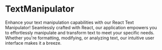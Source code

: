 # TextManipulator
Enhance your text manipulation capabilities with our React Text Manipulator! Seamlessly crafted with React, our application empowers you to effortlessly manipulate and transform text to meet your specific needs. Whether you're formatting, modifying, or analyzing text, our intuitive user interface makes it a breeze.
